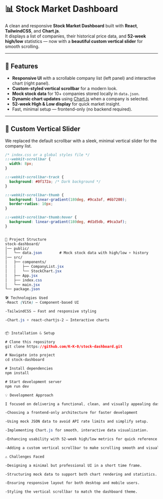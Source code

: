 # 📊 Stock Market Dashboard

A clean and  responsive **Stock Market Dashboard** built with **React**, **TailwindCSS**, and **Chart.js**.  
It displays a list of companies, their historical price data, and **52-week high/low** statistics — now with a **beautiful custom vertical slider** for smooth scrolling.

---

## 🚀 Features
- **Responsive UI** with a scrollable company list (left panel) and interactive chart (right panel).
- **Custom-styled vertical scrollbar** for a modern look.
- **Mock stock data** for 10+ companies stored locally in `data.json`.
- **Dynamic chart updates** using [Chart.js](https://www.chartjs.org/) when a company is selected.
- **52-week High & Low display** for quick market insight.
- Fast, minimal setup — frontend-only (no backend required).

---

## 🎨 Custom Vertical Slider
We replaced the default scrollbar with a sleek, minimal vertical slider for the company list.

```css
/* index.css or a global styles file */
::-webkit-scrollbar {
  width: 8px;
}

::-webkit-scrollbar-track {
  background: #0f172a; /* Dark background */
}

::-webkit-scrollbar-thumb {
  background: linear-gradient(180deg, #9ca3af, #6b7280);
  border-radius: 10px;
}

::-webkit-scrollbar-thumb:hover {
  background: linear-gradient(180deg, #d1d5db, #9ca3af);
}


📂 Project Structure
stock-dashboard/
│── public/
│   └── data.json        # Mock stock data with high/low + history
│── src/
│   ├── components/
│   │   ├── CompanyList.jsx
│   │   └── StockChart.jsx
│   ├── App.jsx
│   ├── index.css
│   └── main.jsx
└── package.json

🛠️ Technologies Used
-React (Vite) – Component-based UI

-TailwindCSS – Fast and responsive styling

-Chart.js + react-chartjs-2 – Interactive charts


📦 Installation & Setup

# Clone this repository
git clone https://github.com/K-K-0/stock-dashboard.git

# Navigate into project
cd stock-dashboard

# Install dependencies
npm install

# Start development server
npm run dev

💡 Development Approach

I focused on delivering a functional, clean, and visually appealing dashboard under time constraints by:

-Choosing a frontend-only architecture for faster development

-Using mock JSON data to avoid API rate limits and simplify setup.

-Implementing Chart.js for smooth, interactive data visualization.

-Enhancing usability with 52-week high/low metrics for quick reference.

-Adding a custom vertical scrollbar to make scrolling smooth and visually appealing.

⚠️ Challenges Faced

-Designing a minimal but professional UI in a short time frame.

-Structuring mock data to support both chart rendering and statistics.

-Ensuring responsive layout for both desktop and mobile users.

-Styling the vertical scrollbar to match the dashboard theme.
